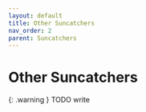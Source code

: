 ```yaml
---
layout: default
title: Other Suncatchers
nav_order: 2
parent: Suncatchers
---
```


# Other Suncatchers

{: .warning }
TODO write

